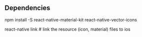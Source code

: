 ## Dependencies 
  npm install -S react-native-material-kit react-native-vector-icons

  react-native link    # link the resource (icon, material) files to ios
